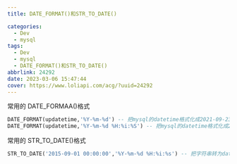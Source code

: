 ```yaml
---
title: DATE_FORMAT()和STR_TO_DATE()

categories:
  - Dev
  - mysql
tags:
  - Dev
  - mysql
  - DATE_FORMAT()和STR_TO_DATE()
abbrlink: 24292
date: 2023-03-06 15:47:44
cover: https://www.loliapi.com/acg/?uuid=24292
---
```


常用的 DATE_FORMAA()格式

```sql
DATE_FORMAT(updatetime,'%Y-%m-%d') -- 把mysql的datetime格式化成2021-09-23的字符串格式
DATE_FORMAT(updatetime,'%Y-%m-%d %H:%i:%S') -- 把mysql的datetime格式化成2021-09-07 09:30:37的字符串格式
```

常用的 STR_TO_DATE()格式

```sql
STR_TO_DATE('2015-09-01 00:00:00','%Y-%m-%d %H:%i:%s') -- 把字符串转为datetimeg
```